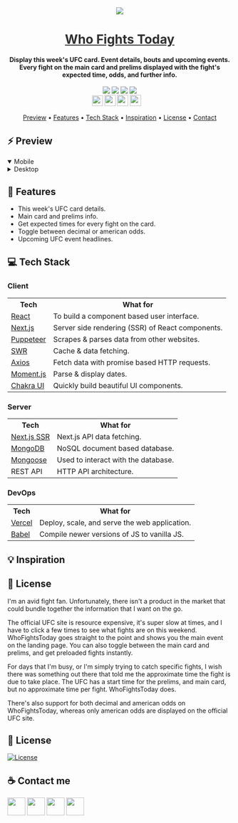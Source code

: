 <div align="center">
    <img src="https://i.ibb.co/TtySWQ6/logo.png" />
    <a href="https://whofights.today" style="color: #303030;"><h1>Who Fights Today</h1></a>
    <h4>Display this week's UFC card. Event details, bouts and upcoming events. Every fight on the main card and prelims displayed with the fight's expected time, odds, and further info.</h4>
</div>

<div align="center">
    <img src="https://img.shields.io/github/last-commit/arsantiagolopez/whofightstoday?label=updated"/>
    <a href="https://snyk.io/test/github/arsantiagolopez/whofightstoday"><img src="https://snyk.io/test/github/arsantiagolopez/whofightstoday/badge.svg" /></a>
    <a href="https://github.com/arsantiagolopez/whofightstoday/blob/main/LICENSE"><img src="https://img.shields.io/github/license/arsantiagolopez/whofightstoday?color=303030" /></a>
    <img src="https://img.shields.io/github/languages/top/arsantiagolopez/whofightstoday" />
</div>

<div align="center">
	<a href="https://alexandersantiago.com/"><img src="https://alexandersantiago.com/alex.png" width="24" style="margin-left: -1em;" /></a>
	<a href="https://instagram.com/asantilopez"><img src="https://cdn2.iconfinder.com/data/icons/black-white-social-media/32/instagram_online_social_media_photo-1024.png" width="25" /></a>
	<a href="https://twitter.com/arsantiagolopez"><img src="https://cdn2.iconfinder.com/data/icons/black-white-social-media/32/twitter_online_social_media-512.png" width="25" /></a>
	<a href="mailto:arsantiagolopez@gmail.com"><img src="https://cdn4.iconfinder.com/data/icons/black-white-social-media/32/mail_email_envelope_send_message-1024.png" width="25" /></a>
</div>

<p align="center">
  <a href="#preview">Preview</a> •
  <a href="#features">Features</a> •
  <a href="#tech">Tech Stack</a> •
  <a href="#inspiration">Inspiration</a> •
  <a href="#license">License</a> •
  <a href="#contact">Contact</a>
</p>

<h2 id="preview">⚡ Preview</h2>

<details open>
<summary>Mobile</summary>
</details>

<details>
<summary>Desktop</summary>
</details>

<h2 id="features">🎯 Features</h2>

- This week's UFC card details.
- Main card and prelims info.
- Get expected times for every fight on the card.
- Toggle between decimal or american odds.
- Upcoming UFC event headlines.

<h2 id="tech">‎‍💻 Tech Stack</h2>

### Client

<table>
  <tr>
      <th>Tech</th>
      <th>What for</th>
  </tr>
  <tr>
      <td><a href="https://reactjs.org/">React</a></td>
      <td>To build a component based user interface.</td>
  </tr>
  <tr>
      <td><a href="https://nextjs.org/">Next.js</a></td>
      <td>Server side rendering (SSR) of React components.</td>
  </tr>
  <tr>
      <td><a href="https://pptr.dev/">Puppeteer</a></td>
      <td>Scrapes & parses data from other websites.</td>
  </tr>
  <tr>
      <td><a href="https://swr.vercel.app/">SWR</a></td>
      <td>Cache & data fetching.</td>
  </tr>
  <tr>
      <td><a href="https://axios-http.com/docs/intro">Axios</a></td>
      <td>Fetch data with promise based HTTP requests.</td>
  </tr>
  <tr>
      <td><a href="https://momentjs.com/">Moment.js</a></td>
      <td>Parse & display dates.</td>
  </tr>
  <tr>
      <td><a href="https://chakra-ui.com/">Chakra UI</td>
      <td>Quickly build beautiful UI components.</td>
  </tr>
</table>

### Server

<table>
    <tr>
        <th>Tech</th>
        <th>What for</th>
    </tr>
    <tr>
        <td><a href="https://nextjs.org/">Next.js SSR</a></td>
        <td>Next.js API data fetching.</td>
    </tr>
    <tr>
        <td><a href="https://www.mongodb.com/">MongoDB</a></td>
        <td>NoSQL document based database.</td>
    </tr>
    <tr>
        <td><a href="https://www.mongoose.com/">Mongoose</a></td>
        <td>Used to interact with the database.</td>
    </tr>
    <tr>
        <td>REST API</td>
        <td>HTTP API architecture.</td>
    </tr>
</table>

### DevOps

<table>
    <tr>
        <th>Tech</th>
        <th>What for</th>
    </tr>
    <tr>
        <td><a href="https://vercel.com/">Vercel</a></td>
        <td>Deploy, scale, and serve the web application.</td>
    </tr>
    <tr>
        <td><a href="https://babeljs.io/">Babel</a></td>
        <td>Compile newer versions of JS to vanilla JS.</td>
    </tr>
</table>

<h2 id="inspiration">💡 Inspiration</h2>

<h2 id="license">📜 License</h2>

I'm an avid fight fan. Unfortunately, there isn't a product in the market that could bundle together the information that I want on the go.

The official UFC site is resource expensive, it's super slow at times, and I have to click a few times to see what fights are on this weekend. WhoFightsToday goes straight to the point and shows you the main event on the landing page. You can also toggle between the main card and prelims, and get preloaded fights instantly.

For days that I'm busy, or I'm simply trying to catch specific fights, I wish there was something out there that told me the approximate time the fight is due to take place. The UFC has a start time for the prelims, and main card, but no approximate time per fight. WhoFightsToday does.

There's also support for both decimal and american odds on WhoFightsToday, whereas only american odds are displayed on the official UFC site.

## 📜 License

[![License](https://img.shields.io/github/license/arsantiagolopez/whofightstoday?color=303030)](./LICENSE)

## ☕ Contact me

<div align="left">
	<a href="https://alexandersantiago.com/"><img src="https://alexandersantiago.com/alex.png" width="40" /></a>
	<a href="https://instagram.com/asantilopez"><img src="https://cdn2.iconfinder.com/data/icons/black-white-social-media/32/instagram_online_social_media_photo-1024.png" width="40" /></a>
	<a href="https://twitter.com/arsantiagolopez"><img src="https://cdn2.iconfinder.com/data/icons/black-white-social-media/32/twitter_online_social_media-512.png" width="40" /></a>
	<a href="mailto:arsantiagolopez@gmail.com"><img src="https://cdn4.iconfinder.com/data/icons/black-white-social-media/32/mail_email_envelope_send_message-1024.png" width="40" /></a>
</div>
